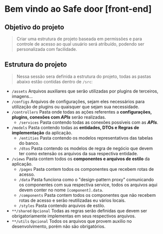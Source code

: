 # Bem vindo ao Safe door [front-end]

## Objetivo do projeto

> Criar uma estrutura de projeto baseada em permissões e para controle de acesso ao qual usuário será atribuído, podendo
> ser personalizada com facilidade.

## Estrutura do projeto

> Nessa sessão sera definida a estrutura do projeto, todas as pastas abaixo estão contidas dentro de `/src`:

- `/assets` Arquivos auxiliares que serão utilizadas por plugins de terceiros, imagens…
- `/configs` Arquivos de configurações, sejam eles necessários para utilização de plugins ou quaisquer que sejam sua
  necessidade.
- `/controllers` Pasta onde todas as ações referentes a **configurações, plugins, conexões com *APIs*** serão
  realizadas.
    - `/services` Pasta contendo todas as conexões possíveis com as ***APIs***.
- `/models` Pasta contendo todas as **entidades, DTOs e Regras de implementação** da aplicação.
    - `/entities` Pasta contendo os modelos representativos das tabelas do banco.
    - `/dtos` Pasta contendo os modelos de regra de negócio que devem ter como extensão os arquivos da sua
      respectiva entidade.
- `/views` Pasta contem todos os **componentes e arquivos de estilo** da aplicação.
    - `/pages` Pasta contem todos os componentes que recebem rotas de acesso.
    - `/data` Pasta funciona como o "design-pattern proxy" comunicando os componentes com sua respectiva service,
      todos os arquivos aqui devem conter no nome `[component].data`.
    - `/components` Pasta contem todos os componentes que não recebem rotas de acesso e serão reutilizadas eu vários
      locais.
    - `/styles` Pasta contendo arquivos de estilo.
- `**/shared` `Opcional` Todas as regras serão definidas que devem ser obrigatoriamente implementas em seus
  respectivos arquivos.
- `**/utils` `Opcional` Todos os arquivos que provem auxilio no desenvolvimento, porém não são obrigatórios.